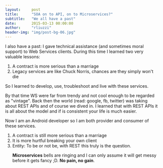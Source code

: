 ```yaml
---
layout:     post
title:      "SOA on to API, on to Microservices?"
subtitle:   "We all have a past"
date:       2015-03-13 00:00:00
author:     "rliuzzi"
header-img: "img/post-bg-06.jpg"
---
```

<p>
I also have a past: I gave technical assistance (and sometimes moral support) to Web Services clients. 
During this time I learned two very valuable lessons:
<ol>
<li>A contract is more serious than a marriage</li>
<li>Legacy services are like Chuck Norris, chances are they simply won't die</li>
</ol>
</p>
<p>
So I learned to develop, use, troubleshoot and live with these services.
</p>
<p>
By that time WS were far from trendy and not cool enough to be regarded as "vintage". 
Back then the world (read: google, fb, twitter) was taking about REST APIs and of course we dived in.
I learned that with REST APIs it is all about the model and if is consistent your life is much easier.
</p>
<p>
Now I am an Android developer so I am both provider and consumer of these services.
<ol>
<li>A contract is still more serious than a marriage</li>
<li>It is more hurtful breaking your own client</li>
<li>Entity: To be or not be, with REST this truly is the question.</li>
</p>
<p>
<b>Microservices</b> bells are ringing and I can only assume it will get messy before it gets fancy ;D. 
<b>No pain, no gain</b>.
</p>







